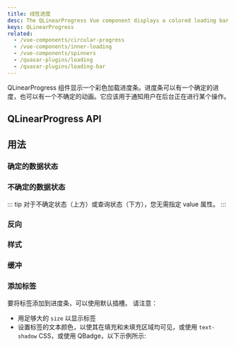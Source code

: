 ```yaml
---
title: 线性进度
desc: The QLinearProgress Vue component displays a colored loading bar. The bar can either have a determinate progress or an indeterminate animation.
keys: QLinearProgress
related:
  - /vue-components/circular-progress
  - /vue-components/inner-loading
  - /vue-components/spinners
  - /quasar-plugins/loading
  - /quasar-plugins/loading-bar
---
```


QLinearProgress 组件显示一个彩色加载进度条。进度条可以有一个确定的进度，也可以有一个不确定的动画。它应该用于通知用户在后台正在进行某个操作。

## QLinearProgress API

<doc-api file="QLinearProgress" />

## 用法

### 确定的数据状态
<doc-example title="确定的数据状态" file="QLinearProgress/Determinate" />

### 不确定的数据状态
<doc-example title="不确定的数据状态" file="QLinearProgress/Indeterminate" />

::: tip
对于不确定状态（上方）或查询状态（下方），您无需指定 value 属性。
:::

<doc-example title="查询状态" file="QLinearProgress/Query" />

### 反向

<doc-example title="反转进度条方向" file="QLinearProgress/Reverse" />

### 样式

<doc-example title="自定义高度" file="QLinearProgress/CustomHeight" />

<doc-example title="标准尺寸" file="QLinearProgress/StandardSizes" />

<doc-example title="条纹" file="QLinearProgress/Stripe" />

<doc-example title="黑色背景" file="QLinearProgress/OnDarkBackground" dark />

### 缓冲

<doc-example title="缓冲" file="QLinearProgress/Buffering" />

### 添加标签
要将标签添加到进度条，可以使用默认插槽。 请注意：
  - 用足够大的  `size` 以显示标签
  - 设置标签的文本颜色，以使其在填充和未填充区域均可见，或使用 `text-shadow` CSS，或使用 QBadge，以下示例所示:

<doc-example title="With a label" file="QLinearProgress/Label" />
